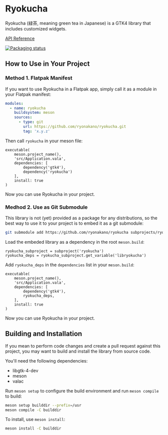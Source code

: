 # Ryokucha
Ryokucha (緑茶, meaning green tea in Japanese) is a GTK4 library that includes customized widgets.

[API Reference](https://ryonakano.github.io/ryokucha/ryokucha)

[![Packaging status](https://repology.org/badge/vertical-allrepos/ryokucha.svg)](https://repology.org/project/ryokucha/versions)

## How to Use in Your Project
### Method 1. Flatpak Manifest
If you want to use Ryokucha in a Flatpak app, simply call it as a module in your Flatpak manifest:

```yaml
modules:
  - name: ryokucha
    buildsystem: meson
    sources:
      - type: git
        url: https://github.com/ryonakano/ryokucha.git
        tag: 'x.y.z'
```

Then call `ryokucha` in your meson file:

```meson
executable(
    meson.project_name(),
    'src/Application.vala',
    dependencies: [
        dependency('gtk4'),
        dependency('ryokucha')
    ],
    install: true
)
```

Now you can use Ryokucha in your project.

### Medhod 2. Use as Git Submodule
This library is not (yet) provided as a package for any distributions, so the best way to use it to your project is to embed it as a git submodule:

```bash
git submodule add https://github.com/ryonakano/ryokucha subprojects/ryokucha
```

Load the embeded library as a dependency in the root `meson.build`:

```meson
ryokucha_subproject = subproject('ryokucha')
ryokucha_deps = ryokucha_subproject.get_variable('libryokucha')
```

Add `ryokucha_deps` in the `dependencies` list in your `meson.build`:

```meson
executable(
    meson.project_name(),
    'src/Application.vala',
    dependencies: [
        dependency('gtk4'),
        ryokucha_deps,
    ],
    install: true
)
```

Now you can use Ryokucha in your project.

## Building and Installation
If you mean to perform code changes and create a pull request against this project, you may want to build and install the library from source code.

You'll need the following dependencies:

* libgtk-4-dev
* meson
* valac

Run `meson setup` to configure the build environment and run `meson compile` to build:

```bash
meson setup builddir --prefix=/usr
meson compile -C builddir
```

To install, use `meson install`:

```bash
meson install -C builddir
```
